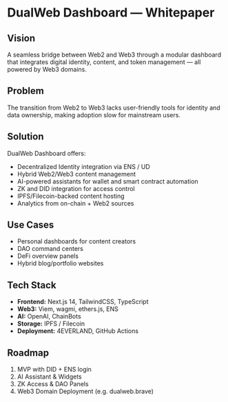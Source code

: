 
# DualWeb Dashboard — Whitepaper

## Vision

A seamless bridge between Web2 and Web3 through a modular dashboard that integrates digital identity, content, and token management — all powered by Web3 domains.

## Problem

The transition from Web2 to Web3 lacks user-friendly tools for identity and data ownership, making adoption slow for mainstream users.

## Solution

DualWeb Dashboard offers:
- Decentralized Identity integration via ENS / UD
- Hybrid Web2/Web3 content management
- AI-powered assistants for wallet and smart contract automation
- ZK and DID integration for access control
- IPFS/Filecoin-backed content hosting
- Analytics from on-chain + Web2 sources

## Use Cases

- Personal dashboards for content creators
- DAO command centers
- DeFi overview panels
- Hybrid blog/portfolio websites

## Tech Stack

- **Frontend:** Next.js 14, TailwindCSS, TypeScript
- **Web3:** Viem, wagmi, ethers.js, ENS
- **AI:** OpenAI, ChainBots
- **Storage:** IPFS / Filecoin
- **Deployment:** 4EVERLAND, GitHub Actions

## Roadmap

1. MVP with DID + ENS login
2. AI Assistant & Widgets
3. ZK Access & DAO Panels
4. Web3 Domain Deployment (e.g. dualweb.brave)
